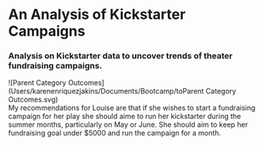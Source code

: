 # An Analysis of Kickstarter Campaigns
### Analysis on Kickstarter data to uncover trends of theater fundraising campaigns. 
![Parent Category Outcomes](Users/karenenriquezjakins/Documents/Bootcamp/toParent Category Outcomes.svg)\
My recommendations for Louise are that if she wishes to start a fundraising campaign for her play she should aime to run her kickstarter during the summer months, particularly on May or June.  She should aim to keep her fundraising goal under $5000 and run the campaign for a month. 
